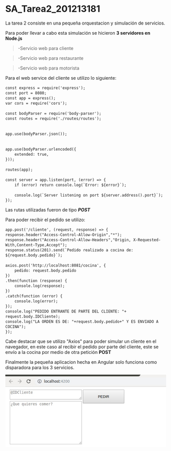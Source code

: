 # SA_Tarea2_201213181

La tarea 2 consiste en una pequeña orquestacion y simulación de servicios.

Para poder llevar a cabo esta simulación se hicieron **3 servidores en Node.js**


>-Servicio web para cliente

>-Servicio web para restaurante

>-Servicio web para motorista

Para el web service del cliente se utilizo lo siguiente:

	const express = require('express');
	const port = 8080;
	const app = express();
	var cors = require('cors');

	const bodyParser = require('body-parser');
	const routes = require('./routes/routes');


	app.use(bodyParser.json());


	app.use(bodyParser.urlencoded({
    	extended: true,
	}));

	routes(app);

	const server = app.listen(port, (error) => {
    	if (error) return console.log(`Error: ${error}`);
 
    	console.log(`Server listening on port ${server.address().port}`);
	});


Las rutas utilizadas fueron de tipo ***POST***

Para poder recibir el pedido se utilizo: 

	app.post('/cliente', (request, response) => {
  	response.header("Access-Control-Allow-Origin","*");
  	response.header("Access-Control-Allow-Headers","Origin, X-Requested-With,Content-Type,Accept");
  	response.status(201).send(`Pedido realizado a cocina de: ${request.body.pedido}`);

  	axios.post('http://localhost:8081/cocina', {
    	pedido: request.body.pedido
  	})
  	.then(function (response) {
    	console.log(response);
  	})
  	.catch(function (error) {
    	console.log(error);
  	});
  	console.log("PEDIDO ENTRANTE DE PARTE DEL CLIENTE: "+ request.body.IDCliente);
  	console.log("LA ORDEN ES DE: "+request.body.pedido+" Y ES ENVIADO A COCINA");
	});	


Cabe destacar que se utilizo "Axios" para poder simular un cliente en el navegador, en este caso
al recibir el pedido por parte del cliente, este se envío a la cocina por medio de otra petición
**POST**


Finalmente la pequeña aplicacion hecha en Angular solo funciona como disparadora para los 3 servicios. 

![Home](imgs/a1.jpg)